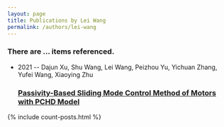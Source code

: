 ```yaml
---
layout: page
title: Publications by Lei Wang
permalink: /authors/lei-wang
---
```


<h3 id="number-posts">There are ... items referenced.</h3>
<ul class="post-list">
<li><span class='post-meta'>2021 -- Dajun Xu, Shu Wang, Lei Wang, Peizhou Yu, Yichuan Zhang, Yufei Wang, Xiaoying Zhu</span><h3><a class='post-link' href="{{ site.baseurl }}/passivity-based-sliding-mode-control-method-of-motors-with-pchd-model">Passivity-Based Sliding Mode Control Method of Motors with PCHD Model</a></h3></li>

</ul>
{% include count-posts.html %}

